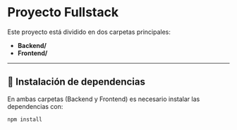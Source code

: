 # Proyecto Fullstack

Este proyecto está dividido en dos carpetas principales:

- **Backend/**
- **Frontend/**

---

## 🚀 Instalación de dependencias

En ambas carpetas (Backend y Frontend) es necesario instalar las dependencias con:

```bash
npm install
